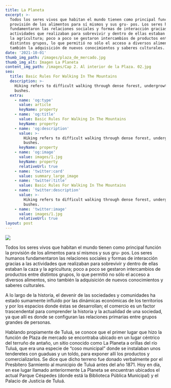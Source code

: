 ```yaml
---
title: La Planeta
excerpt: >-
  Todos los seres vivos que habitan el mundo tienen como principal función la
  provisión de los alimentos para sí mismos y sus gru- pos. Los seres humanos
  fundamentaron las relaciones sociales y formas de interacción gracias a las
  actividades que realizaban para sobrevivir y dentro de ellas estaban la caza y
  la agricultura; poco a poco se gestaron intercambios de productos entre
  distintos grupos, lo que permitió no sólo el acceso a diversos alimentos, sino
  también la adquisición de nuevos conocimientos y saberes culturales.
date: '2021-10-01'
thumb_img_path: /images/plaza_de_mercado.jpg
thumb_img_alt: Imagen La Planeta
content_img_path: /images/Cap 2. Al interior de la Plaza. 02.jpg
seo:
  title: Basic Rules For Walking In The Mountains
  description: >-
    Hiking refers to difficult walking through dense forest, undergrowth, or
    bushes.
  extra:
    - name: 'og:type'
      value: article
      keyName: property
    - name: 'og:title'
      value: Basic Rules For Walking In The Mountains
      keyName: property
    - name: 'og:description'
      value: >-
        Hiking refers to difficult walking through dense forest, undergrowth, or
        bushes.
      keyName: property
    - name: 'og:image'
      value: images/1.jpg
      keyName: property
      relativeUrl: true
    - name: 'twitter:card'
      value: summary_large_image
    - name: 'twitter:title'
      value: Basic Rules For Walking In The Mountains
    - name: 'twitter:description'
      value: >-
        Hiking refers to difficult walking through dense forest, undergrowth, or
        bushes.
    - name: 'twitter:image'
      value: images/1.jpg
      relativeUrl: true
layout: post
---
```

![](/images/plaza_de_mercado-f43c00e7.jpg)

Todos los seres vivos que habitan el mundo tienen como principal función la provisión de los alimentos para sí mismos y sus gru-
pos. Los seres humanos fundamentaron las relaciones sociales y formas de interacción gracias a las actividades que realizaban para sobrevivir y dentro de ellas estaban la caza y la agricultura; poco a poco se gestaron intercambios de productos entre distintos grupos, lo que permitió no sólo el acceso a diversos alimentos, sino también la adquisición de nuevos conocimientos y saberes culturales.


A lo largo de la historia, el devenir de las sociedades y comunidades ha estado sumamente influido por las dinámicas económicas de los territorios y por los espacios donde éstas se desarrollan; el comercio es un factor trascendental para comprender la historia y la actualidad de una sociedad, ya que allí es donde se configuran las relaciones primarias entre grupos grandes de personas.


Hablando propiamente de Tuluá, se conoce que el primer lugar que hizo la función de Plaza de mercado se encontraba ubicado en un lugar céntrico del terruño de antaño, un sitio conocido como La Planeta a orillas del río Tuluá, que era una especie de “coso municipal” donde se instalaban unos tenderetes con guaduas y un toldo, para exponer allí los productos y comercializarlos. Se dice que dicho terreno fue donado verbalmente por el Presbítero Sarmiento al municipio de Tuluá antes del año 1871. Hoy en día, en ese lugar llamado anteriormente La Planeta se encuentran ubicados el actual Parque Céspedes (donde está la Biblioteca Pública Municipal) y el Palacio de Justicia de Tuluá.
